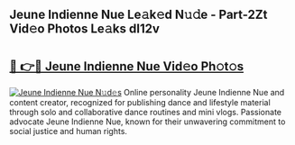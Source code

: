 ## Jeune Indienne Nue Le𝚊k𝚎d N𝚞𝚍e - Part-2Zt Vid𝚎o Photos Le𝚊ks dI12v

# <h2><a href="http://fb64952.evod.top/?m=Jeune+Indienne+Nue">🔗 👉🔴 Jeune Indienne Nue Vid𝚎o Ph𝚘t𝚘s</a></h2>

[![Jeune Indienne Nue N𝚞d𝚎s](https://i.imgur.com/8V9OHl7.gif)](http://fb64952.evod.top/?m=Jeune+Indienne+Nue)
Online personality Jeune Indienne Nue and content creator, recognized for publishing dance and lifestyle material through solo and collaborative dance routines and mini vlogs. Passionate advocate Jeune Indienne Nue, known for their unwavering commitment to social justice and human rights. 
